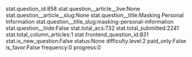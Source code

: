 stat.question_id:858
stat.question__article__live:None
stat.question__article__slug:None
stat.question__title:Masking Personal Information
stat.question__title_slug:masking-personal-information
stat.question__hide:False
stat.total_acs:732
stat.total_submitted:2241
stat.total_column_articles:1
stat.frontend_question_id:831
stat.is_new_question:False
status:None
difficulty.level:2
paid_only:False
is_favor:False
frequency:0
progress:0
